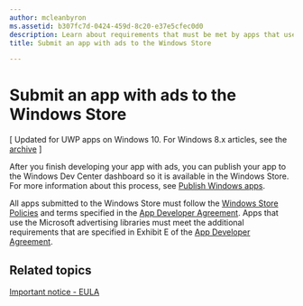 ```yaml
---
author: mcleanbyron
ms.assetid: b307fc7d-0424-459d-8c20-e37e5cfec0d0
description: Learn about requirements that must be met by apps that use the Microsoft advertising libraries before they can be published to the Store.
title: Submit an app with ads to the Windows Store

---
```


# Submit an app with ads to the Windows Store


\[ Updated for UWP apps on Windows 10. For Windows 8.x articles, see the [archive](http://go.microsoft.com/fwlink/p/?linkid=619132) \]

After you finish developing your app with ads, you can publish your app to the Windows Dev Center dashboard so it is available in the Windows Store. For more information about this process, see [Publish Windows apps](https://developer.microsoft.com/en-us/windows/publish).

All apps submitted to the Windows Store must follow the [Windows Store Policies](https://msdn.microsoft.com/library/windows/apps/dn764944.aspx) and terms specified in the [App Developer Agreement](https://msdn.microsoft.com/library/windows/apps/hh694058.aspx). Apps that use the Microsoft advertising libraries must meet the additional requirements that are specified in Exhibit E of the [App Developer Agreement](https://msdn.microsoft.com/library/windows/apps/hh694058.aspx).

## Related topics


[Important notice - EULA](important-notice-eula.md)

 

 


<!--HONumber=Jun16_HO2-->



